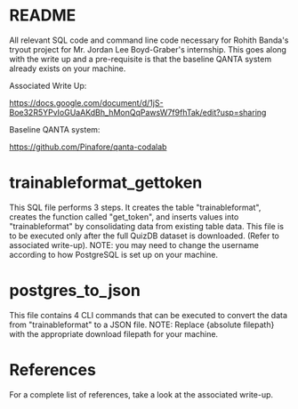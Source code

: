 # README
All relevant SQL code and command line code necessary for Rohith Banda's tryout project for Mr. Jordan Lee Boyd-Graber's internship. This goes along with the write up and a pre-requisite is that the baseline QANTA system already exists on your machine.

Associated Write Up:

https://docs.google.com/document/d/1jS-Boe32R5YPvIoGUaAKdBh_hMonQqPawsW7f9fhTak/edit?usp=sharing

Baseline QANTA system:

https://github.com/Pinafore/qanta-codalab

# trainableformat_gettoken
This SQL file performs 3 steps. It creates the table "trainableformat", creates the function called "get_token", and inserts values into "trainableformat" by consolidating data from existing table data. This file is to be executed only after the full QuizDB dataset is downloaded. (Refer to associated write-up). NOTE: you may need to change the username according to how PostgreSQL is set up on your machine.

# postgres_to_json
This file contains 4 CLI commands that can be executed to convert the data from "trainableformat" to a JSON file. NOTE: Replace {absolute filepath} with the appropriate download filepath for your machine.

# References
For a complete list of references, take a look at the associated write-up.
